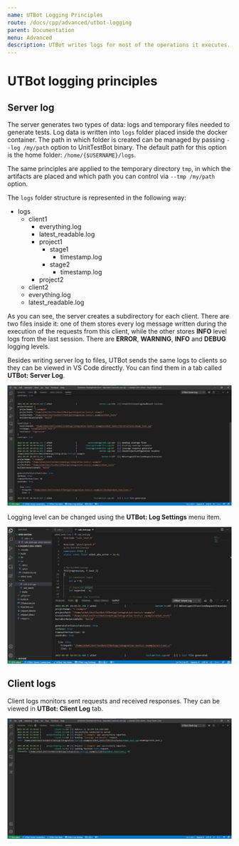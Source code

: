```yaml
---
name: UTBot Logging Principles
route: /docs/cpp/advanced/utbot-logging
parent: Documentation
menu: Advanced
description: UTBot writes logs for most of the operations it executes. The server generates logs and temporary files while tests generation. Client logs monitor requests sent to server and received responses.
---
```


# UTBot logging principles

## Server log

The server generates two types of data: logs and temporary files needed to generate tests. Log data is written
into `logs` folder placed inside the docker container. The path in which folder is created can be managed by
passing `--log /my/path` option to UnitTestBot binary. The default path for this option is the home
folder: `/home/{$USERNAME}/logs`.

The same principles are applied to the temporary directory `tmp`, in which the artifacts are placed and which path you
can control via `--tmp /my/path` option.

The `logs` folder structure is represented in the following way:

* logs
    * client1
        * everything.log
        * latest_readable.log
        * project1
            * stage1
                * timestamp.log
            * stage2
                * timestamp.log
        * project2
    * client2
    * everything.log
    * latest_readable.log

As you can see, the server creates a subdirectory for each client. There are two files inside it: one of them stores
every log message written during the execution of the requests from this client, while the other stores **INFO** level
logs from the last session. There are **ERROR**, **WARNING**, **INFO** and **DEBUG** logging levels.

Besides writing server log to files, UTBot sends the same logs to clients so they can be viewed in VS Code directly. You
can find them in a tab called **UTBot: Server Log**.

![utbotServerLogImg](https://github.com/UnitTestBot/unittestbot.github.io/raw/source/resources/images/utbotServerLog.png)

Logging level can be changed using the **UTBot: Log Settings** menu item.

![logLevelGif](https://github.com/UnitTestBot/unittestbot.github.io/raw/source/resources/gifs/logLevel.gif)

## Client logs

Client logs monitors sent requests and received responses. They can be viewed in **UTBot: Client Log** tab.

![utbotClientLogImg](https://github.com/UnitTestBot/unittestbot.github.io/raw/source/resources/images/utbotClientLog.png)
